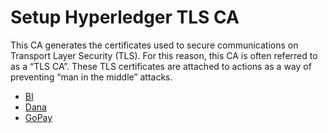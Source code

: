# Setup Hyperledger TLS CA
This CA generates the certificates used to secure communications on Transport Layer Security (TLS). For this reason, this CA is often referred to as a “TLS CA”. These TLS certificates are attached to actions as a way of preventing “man in the middle” attacks.
- [BI](03-setup-tls-fabric-ca-server/bi.md)
- [Dana](03-setup-tls-fabric-ca-server/dana.md)
- [GoPay](03-setup-tls-fabric-ca-server/gopay.md)
